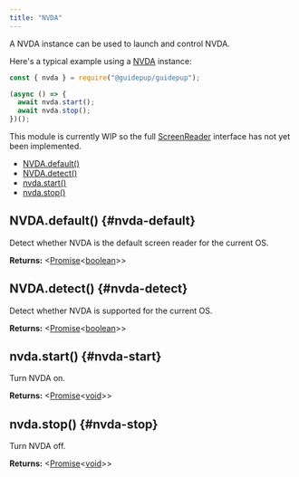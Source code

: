 ```yaml
---
title: "NVDA"
---
```


A NVDA instance can be used to launch and control NVDA.

Here's a typical example using a [NVDA] instance:

```ts
const { nvda } = require("@guidepup/guidepup");

(async () => {
  await nvda.start();
  await nvda.stop();
})();
```

This module is currently WIP so the full [ScreenReader] interface has not yet been implemented.

- [NVDA.default()](./class-nvda#nvda-default)
- [NVDA.detect()](./class-nvda#nvda-detect)
- [nvda.start()](./class-nvda#nvda-start)
- [nvda.stop()](./class-nvda#nvda-stop)

## NVDA.default() {#nvda-default}

Detect whether NVDA is the default screen reader for the current OS.

**Returns:** &#60;[Promise]<[boolean]>&#62;

## NVDA.detect() {#nvda-detect}

Detect whether NVDA is supported for the current OS.

**Returns:** &#60;[Promise]<[boolean]>&#62;

## nvda.start() {#nvda-start}

Turn NVDA on.

**Returns:** &#60;[Promise]<[void]>&#62;

## nvda.stop() {#nvda-stop}

Turn NVDA off.

**Returns:** &#60;[Promise]<[void]>&#62;

[screenreader]: ./class-screenreader "ScreenReader"
[nvda]: ./class-nvda "NVDA"
[boolean]: https://developer.mozilla.org/en-US/docs/Web/JavaScript/Reference/Global_Objects/Boolean "boolean"
[promise]: https://developer.mozilla.org/en-US/docs/Web/JavaScript/Reference/Global_Objects/Promise "Promise"
[void]: https://developer.mozilla.org/en-US/docs/Web/JavaScript/Reference/Global_Objects/undefined "void"
